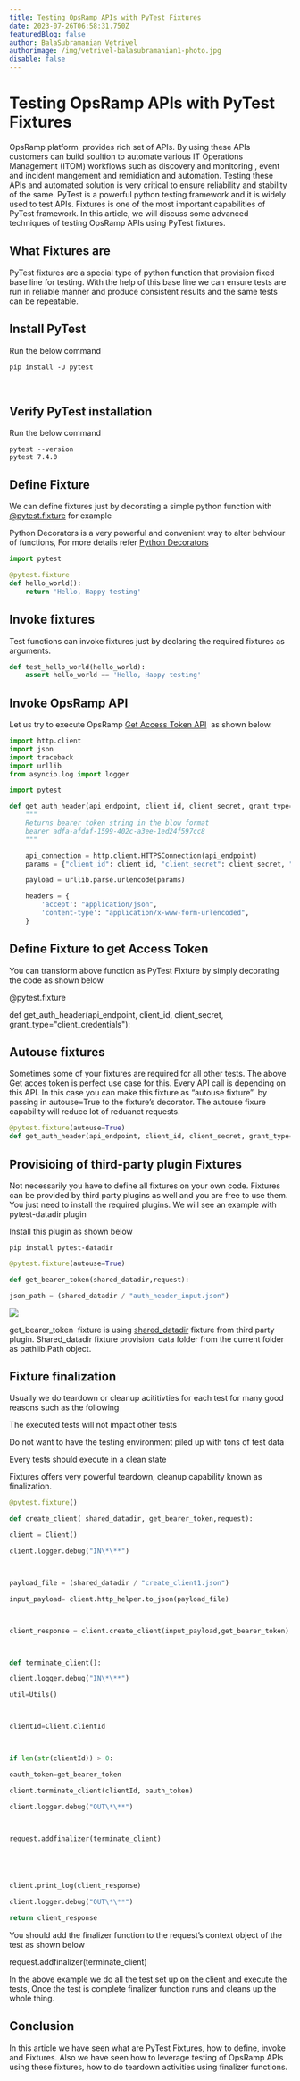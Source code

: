 ```yaml
---
title: Testing OpsRamp APIs with PyTest Fixtures
date: 2023-07-26T06:58:31.750Z
featuredBlog: false
author: BalaSubramanian Vetrivel
authorimage: /img/vetrivel-balasubramanian1-photo.jpg
disable: false
---
```



# Testing OpsRamp APIs with PyTest Fixtures



OpsRamp platform  provides rich set of APIs. By using these APIs customers can build soultion to automate various IT Operations Management (ITOM) workflows such as discovery and monitoring , event and incident mangement and remidiation and automation. Testing these APIs and automated solution is very critical to ensure reliability and stability of the same. PyTest is a powerful python testing framework and it is widely used to test APIs. Fixtures is one of the most important capabilities of PyTest framework. In this article, we will discuss some advanced techniques of testing OpsRamp APIs using PyTest fixtures.



## What Fixtures are 

PyTest fixtures are a special type of python function that provision fixed base line for testing. With the help of this base line we can ensure tests are run in reliable manner and produce consistent results and the same tests can be repeatable.

## Install PyTest

Run the below command 

```shell
pip install -U pytest
```

 

## Verify PyTest installation 

Run the below command 

```shell
pytest --version
pytest 7.4.0

```

## Define Fixture

We can define fixtures just by decorating a simple python function with [@pytest.fixture](https://docs.pytest.org/en/6.2.x/reference.html#pytest.fixture) for example 

Python Decorators is a very powerful and convenient way to alter behviour of functions, For more details refer
[Python Decorators](https://www.geeksforgeeks.org/decorators-in-python)

```python
import pytest

@pytest.fixture
def hello_world():
    return 'Hello, Happy testing'
```



## Invoke fixtures

Test functions can invoke fixtures just by declaring the required fixtures as arguments. 

```python
def test_hello_world(hello_world):
    assert hello_world == 'Hello, Happy testing'
```

## Invoke OpsRamp API

Let us try to execute OpsRamp [Get Access Token API](https://develop.opsramp.com/v2/api/auth/tenancy-auth-oauth-token)  as shown below.

```python
import http.client
import json
import traceback
import urllib
from asyncio.log import logger

import pytest

def get_auth_header(api_endpoint, client_id, client_secret, grant_type="client_credentials"):
    """
    Returns bearer token string in the blow format
    bearer adfa-afdaf-1599-402c-a3ee-1ed24f597cc8
    """

    api_connection = http.client.HTTPSConnection(api_endpoint)
    params = {"client_id": client_id, "client_secret": client_secret, "grant_type": "client_credentials"}

    payload = urllib.parse.urlencode(params)

    headers = {
        'accept': "application/json",
        'content-type': "application/x-www-form-urlencoded",
    }

```

## Define Fixture to get Access Token

You can transform above function as PyTest Fixture by simply decorating the code as shown below 



@pytest.fixture

def get_auth_header(api_endpoint, client_id, client_secret, grant_type="client_credentials"):



## Autouse fixtures

Sometimes some of your fixtures are required for all other tests. The above Get acces token is perfect use case for this. Every API call is depending on this API. In this case you can make this fixture as “autouse fixture”  by passing in autouse=True to the fixture’s decorator. The autouse fixure capability will reduce lot of reduanct requests. 

```python
@pytest.fixture(autouse=True)
def get_auth_header(api_endpoint, client_id, client_secret, grant_type="client_credentials"):
```



## Provisioing of third-party plugin Fixtures 

Not necessarily you have to define all fixtures on your own code. Fixtures can be provided by third party plugins as well and you are free to use them. You just need to install the required plugins. We will see an example with  pytest-datadir plugin



Install this plugin as shown below 

```shell
pip install pytest-datadir
```



```python
@pytest.fixture(autouse=True)

def get_bearer_token(shared_datadir,request):

json_path = (shared_datadir / "auth_header_input.json")
```

![](https://lh4.googleusercontent.com/dacTgDdw17BzeyCitShA73WSip9LVtenQoNN-uraaN5tKEU5cA_xP3cEmNPWmTzU3A1HegdoOVvwPbyYqQuoLeEk4W766nIvpBdoTzUdIiT2dXiOQG0_h7atQWS7-T9qvRrieuhlEV84VS15ir11Ocw)



get_bearer_token  fixture is using [shared_datadir](https://pypi.org/project/pytest-datadir/) fixture from third party plugin. Shared_datadir fixture provision  data folder from the current folder as pathlib.Path object. 



## Fixture finalization

Usually we do teardown or cleanup acititivties for each test for many good reasons such as the following 

The executed tests will not impact other tests

Do not want to have the testing environment piled up with tons of test data

Every tests should execute in a clean state



Fixtures offers very powerful teardown, cleanup capability known as finalization. 



```python
@pytest.fixture()

def create_client( shared_datadir, get_bearer_token,request):

client = Client()

client.logger.debug("IN\*\**")



payload_file = (shared_datadir / "create_client1.json")

input_payload= client.http_helper.to_json(payload_file)



client_response = client.create_client(input_payload,get_bearer_token)



def terminate_client():

client.logger.debug("IN\*\**")

util=Utils()



clientId=Client.clientId



if len(str(clientId)) > 0:

oauth_token=get_bearer_token

client.terminate_client(clientId, oauth_token)

client.logger.debug("OUT\*\**")



request.addfinalizer(terminate_client)





client.print_log(client_response)

client.logger.debug("OUT\*\**")

return client_response
```

You should add the finalizer function to the request’s context object of the test as shown below 

request.addfinalizer(terminate_client)



In the above example we do all the test set up on the client and execute the tests, Once the test is complete finalizer function runs and cleans up the whole thing. 



## Conclusion

In this article we have seen what are PyTest Fixtures, how to define, invoke and Fixtures. Also we have seen how to leverage testing of OpsRamp APIs using these fixtures, how to do teardown activities using finalizer functions. 







